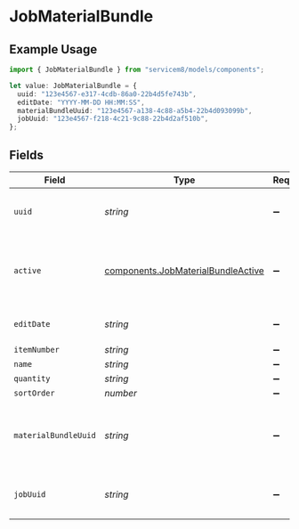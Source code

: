 # JobMaterialBundle

## Example Usage

```typescript
import { JobMaterialBundle } from "servicem8/models/components";

let value: JobMaterialBundle = {
  uuid: "123e4567-e317-4cdb-86a0-22b4d5fe743b",
  editDate: "YYYY-MM-DD HH:MM:SS",
  materialBundleUuid: "123e4567-a138-4c88-a5b4-22b4d093099b",
  jobUuid: "123e4567-f218-4c21-9c88-22b4d2af510b",
};
```

## Fields

| Field                                                                                    | Type                                                                                     | Required                                                                                 | Description                                                                              | Example                                                                                  |
| ---------------------------------------------------------------------------------------- | ---------------------------------------------------------------------------------------- | ---------------------------------------------------------------------------------------- | ---------------------------------------------------------------------------------------- | ---------------------------------------------------------------------------------------- |
| `uuid`                                                                                   | *string*                                                                                 | :heavy_minus_sign:                                                                       | Record UUID key                                                                          | 123e4567-e317-4cdb-86a0-22b4d5fe743b                                                     |
| `active`                                                                                 | [components.JobMaterialBundleActive](../../models/components/jobmaterialbundleactive.md) | :heavy_minus_sign:                                                                       | Record active/deleted flag. <br/><br/>Valid values are [0,1]                             |                                                                                          |
| `editDate`                                                                               | *string*                                                                                 | :heavy_minus_sign:                                                                       | Record last modified timestamp                                                           | YYYY-MM-DD HH:MM:SS                                                                      |
| `itemNumber`                                                                             | *string*                                                                                 | :heavy_minus_sign:                                                                       | N/A                                                                                      |                                                                                          |
| `name`                                                                                   | *string*                                                                                 | :heavy_minus_sign:                                                                       | N/A                                                                                      |                                                                                          |
| `quantity`                                                                               | *string*                                                                                 | :heavy_minus_sign:                                                                       | N/A                                                                                      |                                                                                          |
| `sortOrder`                                                                              | *number*                                                                                 | :heavy_minus_sign:                                                                       | N/A                                                                                      |                                                                                          |
| `materialBundleUuid`                                                                     | *string*                                                                                 | :heavy_minus_sign:                                                                       | UUID of the MaterialBundle which this JobMaterialBundle was originally created from.     | 123e4567-a138-4c88-a5b4-22b4d093099b                                                     |
| `jobUuid`                                                                                | *string*                                                                                 | :heavy_minus_sign:                                                                       | N/A                                                                                      | 123e4567-f218-4c21-9c88-22b4d2af510b                                                     |